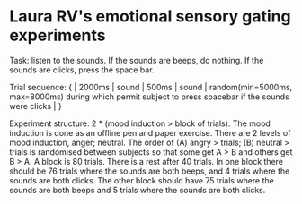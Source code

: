 # Laura RV's emotional sensory gating experiments

Task: listen to the sounds. If the sounds are beeps, do nothing. If the sounds are clicks, press the space bar.

Trial sequence: { | 2000ms | sound | 500ms | sound | random(min=5000ms, max=8000ms) during which permit subject to press spacebar if the sounds were clicks | }

Experiment structure: 2 * (mood induction > block of trials). The mood induction is done as an offline pen and paper exercise. There are 2 levels of mood induction, anger; neutral. The order of (A) angry > trials; (B) neutral > trials is randomised between subjects so that some get A > B and others get B > A. A block is 80 trials. There is a rest after 40 trials. In one block there should be 76 trials where the sounds are both beeps, and 4 trials where the sounds are both clicks. The other block should have 75 trials where the sounds are both beeps and 5 trials where the sounds are both clicks. 

